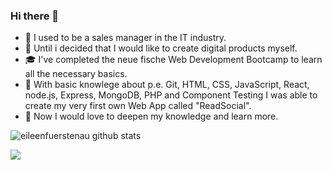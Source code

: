 ### Hi there 👋

-  :briefcase: I used to be a sales manager in the IT industry. 
- 🌱 Until i decided that I would like to create digital products myself. 
- :mortar_board: I've completed the neue fische Web Development Bootcamp to learn all the necessary basics.
- :tada: With basic knowlege about p.e. Git, HTML, CSS, JavaScript, React, node.js, Express, MongoDB, PHP and Component Testing I was able to create my very first own Web App called "ReadSocial".
- 💬 Now I would love to deepen my knowledge and learn more. 

![eileenfuerstenau github stats](https://github-readme-stats.vercel.app/api?username=eileenfuerstenau&show_icons=true&hide_border=true)

<a href="https://github.com/eileenfuerstenau/capstone">
  <img src="https://github-readme-stats.vercel.app/api/pin/?username=eileenfuerstenau&repo=capstone" />
</a>

